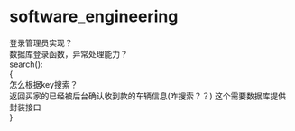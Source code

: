 # software_engineering

登录管理员实现？  
数据库登录函数，异常处理能力？  
search():  
{  
	怎么根据key搜索？  
	返回买家的已经被后台确认收到款的车辆信息(咋搜索？？)  这个需要数据库提供封装接口  
	}
